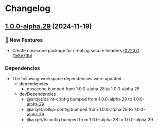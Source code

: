 # Changelog

## [1.0.0-alpha.29](https://github.com/arcjet/arcjet-js/compare/v1.0.0-alpha.28...@nosecone/next-v1.0.0-alpha.29) (2024-11-19)


### 🚀 New Features

* Create nosecone package for creating secure headers ([#2237](https://github.com/arcjet/arcjet-js/issues/2237)) ([1e8e73b](https://github.com/arcjet/arcjet-js/commit/1e8e73b43e8d93ed5bd6aa9a2f0efcb7cb142378))


### Dependencies

* The following workspace dependencies were updated
  * dependencies
    * nosecone bumped from 1.0.0-alpha.28 to 1.0.0-alpha.29
  * devDependencies
    * @arcjet/eslint-config bumped from 1.0.0-alpha.28 to 1.0.0-alpha.29
    * @arcjet/rollup-config bumped from 1.0.0-alpha.28 to 1.0.0-alpha.29
    * @arcjet/tsconfig bumped from 1.0.0-alpha.28 to 1.0.0-alpha.29
